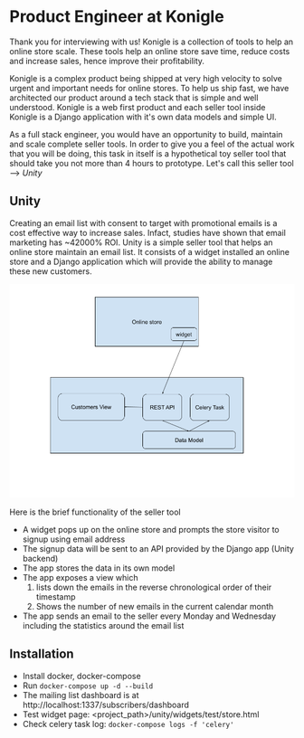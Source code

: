 # Product Engineer at Konigle 
Thank you for interviewing with us! Konigle is a collection of tools to help an online store scale. These tools help an online store save time, reduce costs and increase sales, hence improve their profitability. 

Konigle is a complex product being shipped at very high velocity to solve urgent and important needs for online stores. To help us ship fast, we have architected our product around a tech stack that is simple and well understood. Konigle is a web first product and each seller tool inside Konigle is a Django application with it's own data models and simple UI. 

As a full stack engineer, you would have an opportunity to build, maintain and scale complete seller tools. In order to give you a feel of the actual work that you will be doing, this task in itself is a hypothetical toy seller tool that should take you not more than 4 hours to prototype. Let's call this 
seller tool --> *Unity*

## Unity
Creating an email list with consent to target with promotional emails is a cost effective way to increase sales. Infact, studies have shown that email
marketing has ~42000% ROI. Unity is a simple seller tool that helps an online store maintain an email list. It consists of a widget installed an online store and a Django application which will provide the ability to manage these new customers.

![Seller Tool](cac-widget.png)

Here is the brief functionality of the seller tool
- A widget pops up on the online store and prompts the store visitor to signup using email address
- The signup data will be sent to an API provided by the Django app (Unity backend)
- The app stores the data in its own model
- The app exposes a view which 
	1.  lists down the emails in the reverse chronological order of their  timestamp
	2. Shows the number of new emails in the current calendar month
- The app sends an email to the seller every Monday and Wednesday including the statistics around the email list

## Installation
-   Install docker, docker-compose
-   Run ```docker-compose up -d --build```
-   The mailing list dashboard is at http://localhost:1337/subscribers/dashboard
-   Test widget page: <project_path>/unity/widgets/test/store.html
-   Check celery task log: ```docker-compose logs -f 'celery'```

